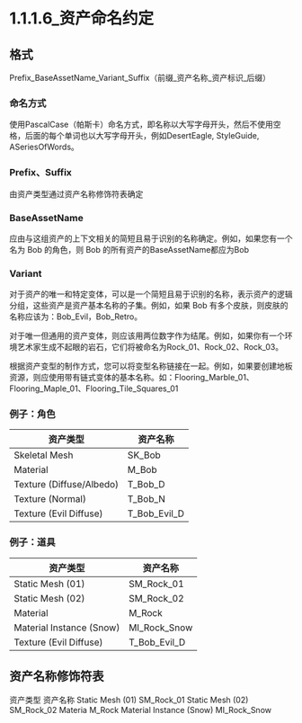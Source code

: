 # 1.1.1.6_资产命名约定
## 格式
Prefix_BaseAssetName_Variant_Suffix（前缀_资产名称_资产标识_后缀）
### 命名方式
使用PascalCase（帕斯卡）命名方式，即名称以大写字母开头，然后不使用空格，后面的每个单词也以大写字母开头，例如DesertEagle, StyleGuide, ASeriesOfWords。
### Prefix、Suffix
由资产类型通过资产名称修饰符表确定
### BaseAssetName
应由与这组资产的上下文相关的简短且易于识别的名称确定。例如，如果您有一个名为 Bob 的角色，则 Bob 的所有资产的BaseAssetName都应为Bob
### Variant
对于资产的唯一和特定变体，可以是一个简短且易于识别的名称，表示资产的逻辑分组，这些资产是资产基本名称的子集。例如，如果 Bob 有多个皮肤，则皮肤的名称应该为：Bob_Evil，Bob_Retro。

对于唯一但通用的资产变体，则应该用两位数字作为结尾。例如，如果你有一个环境艺术家生成不起眼的岩石，它们将被命名为Rock_01、Rock_02、Rock_03。

根据资产变型的制作方式，您可以将变型名称链接在一起。例如，如果要创建地板资源，则应使用带有链式变体的基本名称。如：Flooring_Marble_01、Flooring_Maple_01、Flooring_Tile_Squares_01
### 例子：角色
| 资产类型                 | 资产名称      |
|--------------------------|--------------|
| Skeletal Mesh            | SK_Bob       |
| Material                 | M_Bob        |
| Texture (Diffuse/Albedo) | T_Bob_D      |
| Texture (Normal)         | T_Bob_N      |
| Texture (Evil Diffuse)   | T_Bob_Evil_D |
### 例子：道具
| 资产类型                 | 资产名称     |
|--------------------------|--------------|
| Static Mesh (01)         | SM_Rock_01   |
| Static Mesh (02)         | SM_Rock_02   |
| Material                 | M_Rock       |
| Material Instance (Snow) | MI_Rock_Snow |
| Texture (Evil Diffuse)   | T_Bob_Evil_D |
## 资产名称修饰符表
资产类型	资产名称
Static Mesh (01)	SM_Rock_01
Static Mesh (02)	SM_Rock_02
Materia	M_Rock
Material Instance (Snow)	MI_Rock_Snow